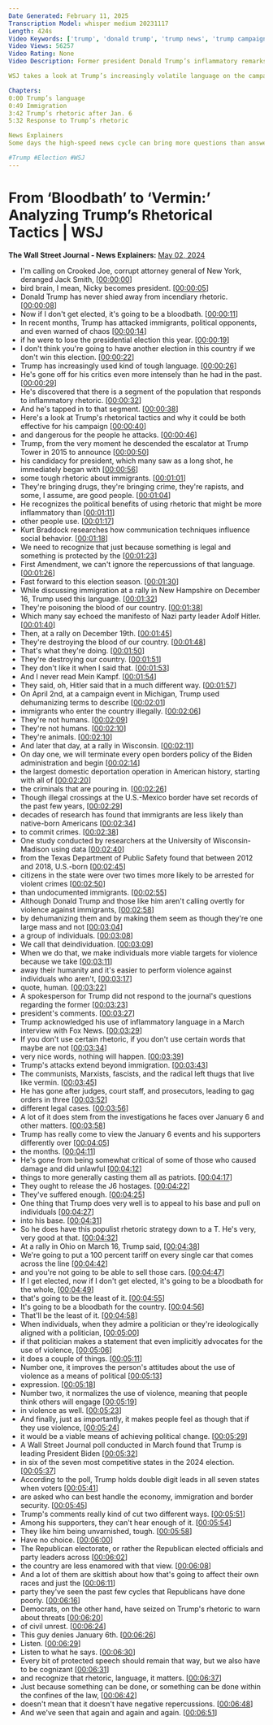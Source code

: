 ```yaml
---
Date Generated: February 11, 2025
Transcription Model: whisper medium 20231117
Length: 424s
Video Keywords: ['trump', 'donald trump', 'trump news', 'trump campaign', 'former president', 'trump 2024', 'trump rhetoric', 'trump rally', 'trump speech', 'trump language', 'incendiary rhetoric', '2024 election', 'presidential election', 'trump trial', 'inflammatory language', 'immigration news', 'immigration election', 'trump new hampshire', 'michigan rally', 'us mexico border', 'trump fox news', 'wsj', 'jan 6', 'trump polls', 'civil unrest', 'us news', 'biden', 'president biden', 'protected speech', 'bloodbath', 'vermin', 'political rivals', 'usnews']
Video Views: 56257
Video Rating: None
Video Description: Former president Donald Trump’s inflammatory remarks about political rivals and immigration on the 2024 campaign trail have spurred concerns that they could be dangerous for the people he attacks.

WSJ takes a look at Trump’s increasingly volatile language on the campaign trail and speaks with an expert who breaks down the potential impact of his speech.

Chapters:
0:00 Trump’s language
0:49 Immigration
3:42 Trump’s rhetoric after Jan. 6
5:32 Response to Trump’s rhetoric

News Explainers
Some days the high-speed news cycle can bring more questions than answers. WSJ’s news explainers break down the day's biggest stories into bite-size pieces to help you make sense of the news.

#Trump #Election #WSJ
---
```


# From ‘Bloodbath’ to ‘Vermin:’ Analyzing Trump’s Rhetorical Tactics | WSJ
**The Wall Street Journal - News Explainers:** [May 02, 2024](https://www.youtube.com/watch?v=QCtdF3HwVrI)
*  I'm calling on Crooked Joe, corrupt attorney general of New York, deranged Jack Smith, [[00:00:00](https://www.youtube.com/watch?v=QCtdF3HwVrI&t=0.0s)]
*  bird brain, I mean, Nicky becomes president. [[00:00:05](https://www.youtube.com/watch?v=QCtdF3HwVrI&t=5.68s)]
*  Donald Trump has never shied away from incendiary rhetoric. [[00:00:08](https://www.youtube.com/watch?v=QCtdF3HwVrI&t=8.24s)]
*  Now if I don't get elected, it's going to be a bloodbath. [[00:00:11](https://www.youtube.com/watch?v=QCtdF3HwVrI&t=11.52s)]
*  In recent months, Trump has attacked immigrants, political opponents, and even warned of chaos [[00:00:14](https://www.youtube.com/watch?v=QCtdF3HwVrI&t=14.76s)]
*  if he were to lose the presidential election this year. [[00:00:19](https://www.youtube.com/watch?v=QCtdF3HwVrI&t=19.52s)]
*  I don't think you're going to have another election in this country if we don't win this election. [[00:00:22](https://www.youtube.com/watch?v=QCtdF3HwVrI&t=22.6s)]
*  Trump has increasingly used kind of tough language. [[00:00:26](https://www.youtube.com/watch?v=QCtdF3HwVrI&t=26.6s)]
*  He's gone off for his critics even more intensely than he had in the past. [[00:00:29](https://www.youtube.com/watch?v=QCtdF3HwVrI&t=29.240000000000002s)]
*  He's discovered that there is a segment of the population that responds to inflammatory rhetoric. [[00:00:32](https://www.youtube.com/watch?v=QCtdF3HwVrI&t=32.52s)]
*  And he's tapped in to that segment. [[00:00:38](https://www.youtube.com/watch?v=QCtdF3HwVrI&t=38.08s)]
*  Here's a look at Trump's rhetorical tactics and why it could be both effective for his campaign [[00:00:40](https://www.youtube.com/watch?v=QCtdF3HwVrI&t=40.84s)]
*  and dangerous for the people he attacks. [[00:00:46](https://www.youtube.com/watch?v=QCtdF3HwVrI&t=46.08s)]
*  Trump, from the very moment he descended the escalator at Trump Tower in 2015 to announce [[00:00:50](https://www.youtube.com/watch?v=QCtdF3HwVrI&t=50.0s)]
*  his candidacy for president, which many saw as a long shot, he immediately began with [[00:00:56](https://www.youtube.com/watch?v=QCtdF3HwVrI&t=56.84s)]
*  some tough rhetoric about immigrants. [[00:01:01](https://www.youtube.com/watch?v=QCtdF3HwVrI&t=61.96s)]
*  They're bringing drugs, they're bringing crime, they're rapists, and some, I assume, are good people. [[00:01:04](https://www.youtube.com/watch?v=QCtdF3HwVrI&t=64.08s)]
*  He recognizes the political benefits of using rhetoric that might be more inflammatory than [[00:01:11](https://www.youtube.com/watch?v=QCtdF3HwVrI&t=71.16s)]
*  other people use. [[00:01:17](https://www.youtube.com/watch?v=QCtdF3HwVrI&t=77.04s)]
*  Kurt Braddock researches how communication techniques influence social behavior. [[00:01:18](https://www.youtube.com/watch?v=QCtdF3HwVrI&t=78.24000000000001s)]
*  We need to recognize that just because something is legal and something is protected by the [[00:01:23](https://www.youtube.com/watch?v=QCtdF3HwVrI&t=83.16s)]
*  First Amendment, we can't ignore the repercussions of that language. [[00:01:26](https://www.youtube.com/watch?v=QCtdF3HwVrI&t=86.8s)]
*  Fast forward to this election season. [[00:01:30](https://www.youtube.com/watch?v=QCtdF3HwVrI&t=90.48s)]
*  While discussing immigration at a rally in New Hampshire on December 16, Trump used this language. [[00:01:32](https://www.youtube.com/watch?v=QCtdF3HwVrI&t=92.88s)]
*  They're poisoning the blood of our country. [[00:01:38](https://www.youtube.com/watch?v=QCtdF3HwVrI&t=98.64s)]
*  Which many say echoed the manifesto of Nazi party leader Adolf Hitler. [[00:01:40](https://www.youtube.com/watch?v=QCtdF3HwVrI&t=100.84s)]
*  Then, at a rally on December 19th. [[00:01:45](https://www.youtube.com/watch?v=QCtdF3HwVrI&t=105.88s)]
*  They're destroying the blood of our country. [[00:01:48](https://www.youtube.com/watch?v=QCtdF3HwVrI&t=108.2s)]
*  That's what they're doing. [[00:01:50](https://www.youtube.com/watch?v=QCtdF3HwVrI&t=110.32000000000001s)]
*  They're destroying our country. [[00:01:51](https://www.youtube.com/watch?v=QCtdF3HwVrI&t=111.32000000000001s)]
*  They don't like it when I said that. [[00:01:53](https://www.youtube.com/watch?v=QCtdF3HwVrI&t=113.24000000000001s)]
*  And I never read Mein Kampf. [[00:01:54](https://www.youtube.com/watch?v=QCtdF3HwVrI&t=114.84s)]
*  They said, oh, Hitler said that in a much different way. [[00:01:57](https://www.youtube.com/watch?v=QCtdF3HwVrI&t=117.28s)]
*  On April 2nd, at a campaign event in Michigan, Trump used dehumanizing terms to describe [[00:02:01](https://www.youtube.com/watch?v=QCtdF3HwVrI&t=121.0s)]
*  immigrants who enter the country illegally. [[00:02:06](https://www.youtube.com/watch?v=QCtdF3HwVrI&t=126.84s)]
*  They're not humans. [[00:02:09](https://www.youtube.com/watch?v=QCtdF3HwVrI&t=129.0s)]
*  They're not humans. [[00:02:10](https://www.youtube.com/watch?v=QCtdF3HwVrI&t=130.0s)]
*  They're animals. [[00:02:10](https://www.youtube.com/watch?v=QCtdF3HwVrI&t=130.76s)]
*  And later that day, at a rally in Wisconsin. [[00:02:11](https://www.youtube.com/watch?v=QCtdF3HwVrI&t=131.56s)]
*  On day one, we will terminate every open borders policy of the Biden administration and begin [[00:02:14](https://www.youtube.com/watch?v=QCtdF3HwVrI&t=134.4s)]
*  the largest domestic deportation operation in American history, starting with all of [[00:02:20](https://www.youtube.com/watch?v=QCtdF3HwVrI&t=140.76000000000002s)]
*  the criminals that are pouring in. [[00:02:26](https://www.youtube.com/watch?v=QCtdF3HwVrI&t=146.68s)]
*  Though illegal crossings at the U.S.-Mexico border have set records of the past few years, [[00:02:29](https://www.youtube.com/watch?v=QCtdF3HwVrI&t=149.08s)]
*  decades of research has found that immigrants are less likely than native-born Americans [[00:02:34](https://www.youtube.com/watch?v=QCtdF3HwVrI&t=154.4s)]
*  to commit crimes. [[00:02:38](https://www.youtube.com/watch?v=QCtdF3HwVrI&t=158.72000000000003s)]
*  One study conducted by researchers at the University of Wisconsin-Madison using data [[00:02:40](https://www.youtube.com/watch?v=QCtdF3HwVrI&t=160.44s)]
*  from the Texas Department of Public Safety found that between 2012 and 2018, U.S.-born [[00:02:45](https://www.youtube.com/watch?v=QCtdF3HwVrI&t=165.32s)]
*  citizens in the state were over two times more likely to be arrested for violent crimes [[00:02:50](https://www.youtube.com/watch?v=QCtdF3HwVrI&t=170.96s)]
*  than undocumented immigrants. [[00:02:55](https://www.youtube.com/watch?v=QCtdF3HwVrI&t=175.68s)]
*  Although Donald Trump and those like him aren't calling overtly for violence against immigrants, [[00:02:58](https://www.youtube.com/watch?v=QCtdF3HwVrI&t=178.16s)]
*  by dehumanizing them and by making them seem as though they're one large mass and not [[00:03:04](https://www.youtube.com/watch?v=QCtdF3HwVrI&t=184.12s)]
*  a group of individuals. [[00:03:08](https://www.youtube.com/watch?v=QCtdF3HwVrI&t=188.48s)]
*  We call that deindividuation. [[00:03:09](https://www.youtube.com/watch?v=QCtdF3HwVrI&t=189.8s)]
*  When we do that, we make individuals more viable targets for violence because we take [[00:03:11](https://www.youtube.com/watch?v=QCtdF3HwVrI&t=191.64000000000001s)]
*  away their humanity and it's easier to perform violence against individuals who aren't, [[00:03:17](https://www.youtube.com/watch?v=QCtdF3HwVrI&t=197.24s)]
*  quote, human. [[00:03:22](https://www.youtube.com/watch?v=QCtdF3HwVrI&t=202.20000000000002s)]
*  A spokesperson for Trump did not respond to the journal's questions regarding the former [[00:03:23](https://www.youtube.com/watch?v=QCtdF3HwVrI&t=203.56s)]
*  president's comments. [[00:03:27](https://www.youtube.com/watch?v=QCtdF3HwVrI&t=207.76000000000002s)]
*  Trump acknowledged his use of inflammatory language in a March interview with Fox News. [[00:03:29](https://www.youtube.com/watch?v=QCtdF3HwVrI&t=209.92000000000002s)]
*  If you don't use certain rhetoric, if you don't use certain words that maybe are not [[00:03:34](https://www.youtube.com/watch?v=QCtdF3HwVrI&t=214.20000000000002s)]
*  very nice words, nothing will happen. [[00:03:39](https://www.youtube.com/watch?v=QCtdF3HwVrI&t=219.56s)]
*  Trump's attacks extend beyond immigration. [[00:03:43](https://www.youtube.com/watch?v=QCtdF3HwVrI&t=223.28s)]
*  The communists, Marxists, fascists, and the radical left thugs that live like vermin. [[00:03:45](https://www.youtube.com/watch?v=QCtdF3HwVrI&t=225.96s)]
*  He has gone after judges, court staff, and prosecutors, leading to gag orders in three [[00:03:52](https://www.youtube.com/watch?v=QCtdF3HwVrI&t=232.4s)]
*  different legal cases. [[00:03:56](https://www.youtube.com/watch?v=QCtdF3HwVrI&t=236.96s)]
*  A lot of it does stem from the investigations he faces over January 6 and other matters. [[00:03:58](https://www.youtube.com/watch?v=QCtdF3HwVrI&t=238.68s)]
*  Trump has really come to view the January 6 events and his supporters differently over [[00:04:05](https://www.youtube.com/watch?v=QCtdF3HwVrI&t=245.92s)]
*  the months. [[00:04:11](https://www.youtube.com/watch?v=QCtdF3HwVrI&t=251.6s)]
*  He's gone from being somewhat critical of some of those who caused damage and did unlawful [[00:04:12](https://www.youtube.com/watch?v=QCtdF3HwVrI&t=252.6s)]
*  things to more generally casting them all as patriots. [[00:04:17](https://www.youtube.com/watch?v=QCtdF3HwVrI&t=257.44s)]
*  They ought to release the J6 hostages. [[00:04:22](https://www.youtube.com/watch?v=QCtdF3HwVrI&t=262.32s)]
*  They've suffered enough. [[00:04:25](https://www.youtube.com/watch?v=QCtdF3HwVrI&t=265.84s)]
*  One thing that Trump does very well is to appeal to his base and pull on individuals [[00:04:27](https://www.youtube.com/watch?v=QCtdF3HwVrI&t=267.32s)]
*  into his base. [[00:04:31](https://www.youtube.com/watch?v=QCtdF3HwVrI&t=271.76s)]
*  So he does have this populist rhetoric strategy down to a T. He's very, very good at that. [[00:04:32](https://www.youtube.com/watch?v=QCtdF3HwVrI&t=272.92s)]
*  At a rally in Ohio on March 16, Trump said, [[00:04:38](https://www.youtube.com/watch?v=QCtdF3HwVrI&t=278.6s)]
*  We're going to put a 100 percent tariff on every single car that comes across the line [[00:04:42](https://www.youtube.com/watch?v=QCtdF3HwVrI&t=282.32s)]
*  and you're not going to be able to sell those cars. [[00:04:47](https://www.youtube.com/watch?v=QCtdF3HwVrI&t=287.6s)]
*  If I get elected, now if I don't get elected, it's going to be a bloodbath for the whole, [[00:04:49](https://www.youtube.com/watch?v=QCtdF3HwVrI&t=289.88s)]
*  that's going to be the least of it. [[00:04:55](https://www.youtube.com/watch?v=QCtdF3HwVrI&t=295.6s)]
*  It's going to be a bloodbath for the country. [[00:04:56](https://www.youtube.com/watch?v=QCtdF3HwVrI&t=296.88s)]
*  That'll be the least of it. [[00:04:58](https://www.youtube.com/watch?v=QCtdF3HwVrI&t=298.68s)]
*  When individuals, when they admire a politician or they're ideologically aligned with a politician, [[00:05:00](https://www.youtube.com/watch?v=QCtdF3HwVrI&t=300.15999999999997s)]
*  if that politician makes a statement that even implicitly advocates for the use of violence, [[00:05:06](https://www.youtube.com/watch?v=QCtdF3HwVrI&t=306.79999999999995s)]
*  it does a couple of things. [[00:05:11](https://www.youtube.com/watch?v=QCtdF3HwVrI&t=311.79999999999995s)]
*  Number one, it improves the person's attitudes about the use of violence as a means of political [[00:05:13](https://www.youtube.com/watch?v=QCtdF3HwVrI&t=313.15999999999997s)]
*  expression. [[00:05:18](https://www.youtube.com/watch?v=QCtdF3HwVrI&t=318.35999999999996s)]
*  Number two, it normalizes the use of violence, meaning that people think others will engage [[00:05:19](https://www.youtube.com/watch?v=QCtdF3HwVrI&t=319.35999999999996s)]
*  in violence as well. [[00:05:23](https://www.youtube.com/watch?v=QCtdF3HwVrI&t=323.47999999999996s)]
*  And finally, just as importantly, it makes people feel as though that if they use violence, [[00:05:24](https://www.youtube.com/watch?v=QCtdF3HwVrI&t=324.79999999999995s)]
*  it would be a viable means of achieving political change. [[00:05:29](https://www.youtube.com/watch?v=QCtdF3HwVrI&t=329.4s)]
*  A Wall Street Journal poll conducted in March found that Trump is leading President Biden [[00:05:32](https://www.youtube.com/watch?v=QCtdF3HwVrI&t=332.71999999999997s)]
*  in six of the seven most competitive states in the 2024 election. [[00:05:37](https://www.youtube.com/watch?v=QCtdF3HwVrI&t=337.03999999999996s)]
*  According to the poll, Trump holds double digit leads in all seven states when voters [[00:05:41](https://www.youtube.com/watch?v=QCtdF3HwVrI&t=341.32s)]
*  are asked who can best handle the economy, immigration and border security. [[00:05:45](https://www.youtube.com/watch?v=QCtdF3HwVrI&t=345.96s)]
*  Trump's comments really kind of cut two different ways. [[00:05:51](https://www.youtube.com/watch?v=QCtdF3HwVrI&t=351.64s)]
*  Among his supporters, they can't hear enough of it. [[00:05:54](https://www.youtube.com/watch?v=QCtdF3HwVrI&t=354.52s)]
*  They like him being unvarnished, tough. [[00:05:58](https://www.youtube.com/watch?v=QCtdF3HwVrI&t=358.0s)]
*  Have no choice. [[00:06:00](https://www.youtube.com/watch?v=QCtdF3HwVrI&t=360.04s)]
*  The Republican electorate, or rather the Republican elected officials and party leaders across [[00:06:02](https://www.youtube.com/watch?v=QCtdF3HwVrI&t=362.04s)]
*  the country are less enamored with that view. [[00:06:08](https://www.youtube.com/watch?v=QCtdF3HwVrI&t=368.56s)]
*  And a lot of them are skittish about how that's going to affect their own races and just the [[00:06:11](https://www.youtube.com/watch?v=QCtdF3HwVrI&t=371.84s)]
*  party they've seen the past few cycles that Republicans have done poorly. [[00:06:16](https://www.youtube.com/watch?v=QCtdF3HwVrI&t=376.28s)]
*  Democrats, on the other hand, have seized on Trump's rhetoric to warn about threats [[00:06:20](https://www.youtube.com/watch?v=QCtdF3HwVrI&t=380.68s)]
*  of civil unrest. [[00:06:24](https://www.youtube.com/watch?v=QCtdF3HwVrI&t=384.64s)]
*  This guy denies January 6th. [[00:06:26](https://www.youtube.com/watch?v=QCtdF3HwVrI&t=386.48s)]
*  Listen. [[00:06:29](https://www.youtube.com/watch?v=QCtdF3HwVrI&t=389.12s)]
*  Listen to what he says. [[00:06:30](https://www.youtube.com/watch?v=QCtdF3HwVrI&t=390.12s)]
*  Every bit of protected speech should remain that way, but we also have to be cognizant [[00:06:31](https://www.youtube.com/watch?v=QCtdF3HwVrI&t=391.72s)]
*  and recognize that rhetoric, language, it matters. [[00:06:37](https://www.youtube.com/watch?v=QCtdF3HwVrI&t=397.56s)]
*  Just because something can be done, or something can be done within the confines of the law, [[00:06:42](https://www.youtube.com/watch?v=QCtdF3HwVrI&t=402.8s)]
*  doesn't mean that it doesn't have negative repercussions. [[00:06:48](https://www.youtube.com/watch?v=QCtdF3HwVrI&t=408.24s)]
*  And we've seen that again and again and again. [[00:06:51](https://www.youtube.com/watch?v=QCtdF3HwVrI&t=411.32s)]
